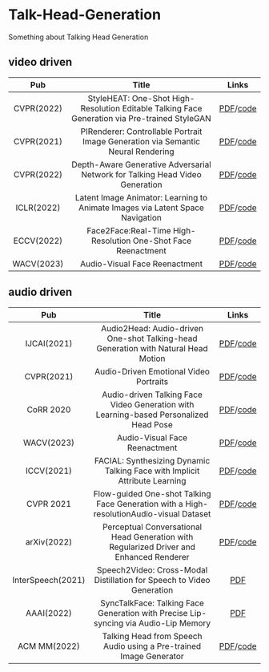 # Talk-Head-Generation
Something about Talking Head Generation

## video driven
| Pub |  Title  |Links|
|:--------:| :-------------:|:-------------:|
|CVPR(2022) | StyleHEAT: One-Shot High-Resolution Editable Talking Face Generation via Pre-trained StyleGAN|[PDF](https://arxiv.org/pdf/2203.04036.pdf)/[code](https://github.com/FeiiYin/StyleHEAT) |
|CVPR(2021) | PIRenderer: Controllable Portrait Image Generation via Semantic Neural Rendering|[PDF](https://arxiv.org/pdf/2109.08379)/[code](https://github.com/RenYurui/PIRender) |
|CVPR(2022) | Depth-Aware Generative Adversarial Network for Talking Head Video Generation|[PDF](https://arxiv.org/pdf/2203.06605)/[code](https://github.com/harlanhong/CVPR2022-DaGAN) |
| ICLR(2022)|Latent Image Animator: Learning to Animate Images via Latent Space Navigation |[PDF](https://arxiv.org/pdf/2203.09043)/[code](https://github.com/wyhsirius/LIA) |
|ECCV(2022) |Face2Face:Real-Time High-Resolution One-Shot Face Reenactment |[PDF](https://github.com/NetEase-GameAI/Face2FaceRHO/blob/master/paper.pdf)/[code](https://github.com/NetEase-GameAI/Face2FaceRHO) |
|WACV(2023) |Audio-Visual Face Reenactment |[PDF](http://cvit.iiit.ac.in/images/Projects/avfr/paper.pdf)/[code](https://github.com/mdv3101/AVFR-Gan) |


## audio driven
| Pub |  Title  |Links|
|:--------:| :-------------:|:-------------:|
|IJCAI(2021)| Audio2Head: Audio-driven One-shot Talking-head Generation with Natural Head Motion |[PDF](https://arxiv.org/pdf/2107.09293)/[code](https://github.com/wangsuzhen/Audio2Head) |
|CVPR(2021)| Audio-Driven Emotional Video Portraits |[PDF](https://arxiv.org/abs/2104.07452)/[code](https://github.com/jixinya/EVP) |
|CoRR 2020|Audio-driven Talking Face Video Generation with Learning-based Personalized Head Pose|[PDF](http://arxiv.org/abs/2002.10137)/[code](https://github.com/yiranran/Audio-driven-TalkingFace-HeadPose) |
|WACV(2023) |Audio-Visual Face Reenactment |[PDF](http://cvit.iiit.ac.in/images/Projects/avfr/paper.pdf)/[code](https://github.com/mdv3101/AVFR-Gan) |
|ICCV(2021)|FACIAL: Synthesizing Dynamic Talking Face with Implicit Attribute Learning |[PDF](https://arxiv.org/pdf/2108.07938.pdf)/[code](https://github.com/zhangchenxu528/FACIAL) |
|CVPR 2021| Flow-guided One-shot Talking Face Generation with a High-resolutionAudio-visual Dataset|[PDF](https://openaccess.thecvf.com/content/CVPR2021/papers/Zhang_Flow-Guided_One-Shot_Talking_Face_Generation_With_a_High-Resolution_Audio-Visual_Dataset_CVPR_2021_paper.pdf)/[code](https://github.com/MRzzm/HDTF) |
|arXiv(2022)| Perceptual Conversational Head Generation with Regularized Driver and Enhanced Renderer|[PDF](https://arxiv.org/abs/2206.12837)/[code](https://github.com/megvii-research/MM2022-ViCoPerceptualHeadGeneration) |
|InterSpeech(2021)|Speech2Video: Cross-Modal Distillation for Speech to Video Generation |[PDF](https://arxiv.org/pdf/2107.04806v1)|
|AAAI(2022) | SyncTalkFace: Talking Face Generation with Precise Lip-syncing via Audio-Lip Memory| [PDF](https://link.zhihu.com/?target=https%3A//www.aaai.org/AAAI22Papers/AAAI-7528.ParkS.pdf)|
| ACM MM(2022)|Talking Head from Speech Audio using a Pre-trained Image Generator | [PDF](https://dl.acm.org/doi/10.1145/3503161.3548101)/[code](https://github.com/MohammedAlghamdi/talking-heads-acm-mm) |


